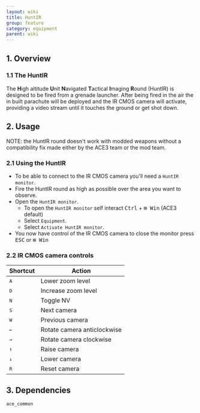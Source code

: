 ```yaml
---
layout: wiki
title: HuntIR
group: feature
category: equipment
parent: wiki
---
```


## 1. Overview

### 1.1 The HuntIR
The **H**igh altitude **U**nit **N**avigated **T**actical **I**maging **R**ound (HuntIR) is designed to be fired from a grenade launcher. After being fired in the air the in built parachute will be deployed and the IR CMOS camera will activate, providing a video stream until it touches the ground or get shot down.

## 2. Usage
NOTE: the HuntIR round doesn't work with modded weapons without a compatibility fix made either by the ACE3 team or the mod team.

### 2.1 Using the HuntIR
- To be able to connect to the IR CMOS camera you'll need a `HuntIR monitor`.
- Fire the HuntIR round as high as possible over the area you want to observe.
- Open the `HuntIR monitor`.
  - To open the `HuntIR monitor` self interact <kbd>Ctrl</kbd> + <kbd>⊞&nbsp;Win</kbd> (ACE3 default)
  - Select `Equipment`.
  - Select `Activate HuntIR monitor`.
- You now have control of the IR CMOS camera to close the monitor press <kbd>ESC</kbd> or <kbd>⊞&nbsp;Win</kbd>

### 2.2 IR CMOS camera controls

Shortcut | Action
------------ | -------------
<kbd>A</kbd>  | Lower zoom level
<kbd>D</kbd> | Increase zoom level
<kbd>N</kbd> | Toggle NV
<kbd>S</kbd> | Next camera
<kbd>W</kbd> | Previous camera
<kbd>←</kbd> | Rotate camera anticlockwise
<kbd>→</kbd>|  Rotate camera clockwise
<kbd>↑</kbd> | Raise camera
<kbd>↓</kbd> | Lower camera
<kbd>R</kbd> | Reset camera

## 3. Dependencies

`ace_common`
